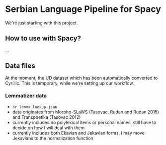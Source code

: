 # Serbian Language Pipeline for Spacy

We're just starting with this project.

## How to use with Spacy?

...

## Data files

At the moment, the UD dataset which has been automatically converted to Cyrillic. This is temporary, while we're setting up our workflow. 

### Lemmatizer data

- `sr_lemma_lookup.json`
- data originates from Morpho-SLaWS (Tasovac, Rudan and Rudan 2015) and Transpoetika (Tasovac 2012)
- currently includes no polylexical items or personal names, still have to decide on how I will deal with them
- currently includes both Ekavian and Jekavian forms, I may move Jekavians to the normalization function
